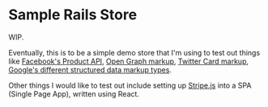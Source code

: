 # Sample Rails Store

WIP.

Eventually, this is to be a simple demo store that I'm using to test out things like [Facebook's Product API](https://developers.facebook.com/docs/marketing-api/dynamic-product-ads/product-catalog), [Open Graph markup](http://ogp.me), [Twitter Card markup](https://dev.twitter.com/cards/overview), [Google's different structured data markup types](https://developers.google.com/search/docs/guides/intro-structured-data).

Other things I would like to test out include setting up [Stripe.js](https://stripe.com/docs/stripe.js?) into a SPA (Single Page App), written using React.
